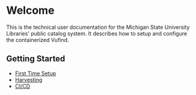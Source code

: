# Welcome
This is the technical user documentation for the Michigan State
University Libraries' public catalog system. It describes how to
setup and configure the containerized Vufind.

## Getting Started
* [First Time Setup](/catalog/first-time-setup)
* [Harvesting](/catalog/harvesting)
* [CI/CD](/catalog/CICD)
